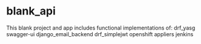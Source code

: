 # blank_api

This blank project and app includes functional implementations of:
  drf_yasg
  swagger-ui
  django_email_backend
  drf_simplejwt
  openshift appliers
  jenkins
